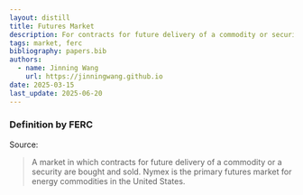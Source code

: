 ```yaml
---
layout: distill
title: Futures Market
description: For contracts for future delivery of a commodity or security.
tags: market, ferc
bibliography: papers.bib
authors:
  - name: Jinning Wang
    url: https://jinningwang.github.io
date: 2025-03-15
last_update: 2025-06-20
---
```


### Definition by FERC

Source: <d-cite key="ferc2020glossary"></d-cite>

> A market in which contracts for future delivery of a commodity or a security are bought and sold. Nymex is the primary futures market for energy commodities in the United States.
